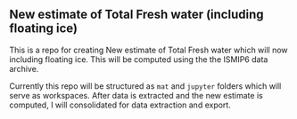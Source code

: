 ## New estimate of Total Fresh water (including floating ice)  
This is a repo for creating New estimate of Total Fresh water which will now including floating ice. This will be computed using the the ISMIP6 data archive.  

Currently this repo will be structured as `mat` and `jupyter` folders which will serve as workspaces. After data is extracted and the new estimate is computed, I will consolidated for data extraction and export. 